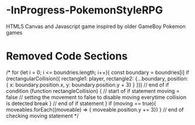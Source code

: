 # -InProgress-PokemonStyleRPG
HTML5 Canvas and Javascript game inspired by older GameBoy Pokemon games

# Removed Code Sections 
/*
        for (let i = 0; i <= boundries.length; i++){
            const boundary = boundries[i]
            if (rectangularCollision({ 
                rectangle1: player, 
                rectangle2: 
                    {...boundary, 
                        position: {
                            x: boundary.position.x, 
                            y: boundary.position.y + 3}
                    }
                })) // end of if condition (function rectangleCollision)
            { // start of if statement 
                moving = false // setting the movement to false to disable moving everytime collision is detected 
                break
            } // end of if statement 
        }
        if (moving == true){
            moveables.forEach((moveable) => {
                moveable.position.y += 3})
        } // end of checking moving statement 
        */

        